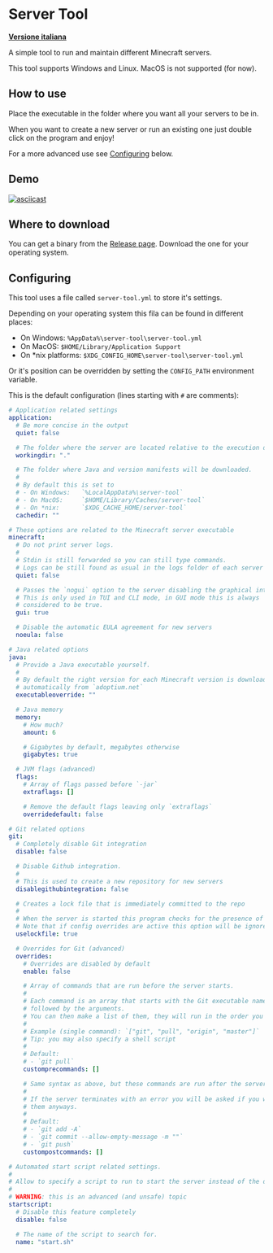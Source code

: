 # Server Tool

[**Versione italiana**](README.it.md)

A simple tool to run and maintain different Minecraft servers.

This tool supports Windows and Linux. MacOS is not supported (for now).

## How to use

Place the executable in the folder
where you want all your servers to be in.

When you want to create a new server
or run an existing one
just double click on the program and enjoy!

For a more advanced use see [Configuring](#configuring) below.

## Demo

[![asciicast](https://asciinema.org/a/459894.svg)](https://asciinema.org/a/459894)

## Where to download

You can get a binary from the [Release page](https://github.com/billy4479/server-tool/releases).
Download the one for your operating system.

## Configuring

This tool uses a file called `server-tool.yml`
to store it's settings.

Depending on your operating system this fila can be found in different places:

- On Windows: `%AppData%\server-tool\server-tool.yml`
- On MacOS: `$HOME/Library/Application Support`
- On \*nix platforms: `$XDG_CONFIG_HOME\server-tool\server-tool.yml`

Or it's position can be overridden by setting the `CONFIG_PATH` environment variable.

This is the default configuration (lines starting with `#` are comments):

```yml
# Application related settings
application:
  # Be more concise in the output
  quiet: false

  # The folder where the server are located relative to the execution directory
  workingdir: "."

  # The folder where Java and version manifests will be downloaded.
  #
  # By default this is set to
  # - On Windows:   `%LocalAppData%\server-tool`
  # - On MacOS:     `$HOME/Library/Caches/server-tool`
  # - On *nix:      `$XDG_CACHE_HOME/server-tool`
  cachedir: ""

# These options are related to the Minecraft server executable
minecraft:
  # Do not print server logs.
  #
  # Stdin is still forwarded so you can still type commands.
  # Logs can be still found as usual in the logs folder of each server
  quiet: false

  # Passes the `nogui` option to the server disabling the graphical interface.
  # This is only used in TUI and CLI mode, in GUI mode this is always 
  # considered to be true.
  gui: true

  # Disable the automatic EULA agreement for new servers
  noeula: false

# Java related options
java:
  # Provide a Java executable yourself.
  #
  # By default the right version for each Minecraft version is downloaded
  # automatically from `adoptium.net`
  executableoverride: ""

  # Java memory
  memory:
    # How much?
    amount: 6

    # Gigabytes by default, megabytes otherwise
    gigabytes: true

  # JVM flags (advanced)
  flags:
    # Array of flags passed before `-jar`
    extraflags: []

    # Remove the default flags leaving only `extraflags`
    overridedefault: false

# Git related options
git:
  # Completely disable Git integration
  disable: false

  # Disable Github integration.
  #
  # This is used to create a new repository for new servers
  disablegithubintegration: false

  # Creates a lock file that is immediately committed to the repo
  #
  # When the server is started this program checks for the presence of a lock file and immediately aborts if it finds one
  # Note that if config overrides are active this option will be ignored
  uselockfile: true

  # Overrides for Git (advanced)
  overrides:
    # Overrides are disabled by default
    enable: false

    # Array of commands that are run before the server starts.
    #
    # Each command is an array that starts with the Git executable name
    # followed by the arguments.
    # You can then make a list of them, they will run in the order you specified.
    #
    # Example (single command): `["git", "pull", "origin", "master"]`
    # Tip: you may also specify a shell script
    #
    # Default:
    # - `git pull`
    customprecommands: []

    # Same syntax as above, but these commands are run after the server is done.
    #
    # If the server terminates with an error you will be asked if you want to run
    # them anyways.
    #
    # Default:
    # - `git add -A`
    # - `git commit --allow-empty-message -m ""`
    # - `git push`
    custompostcommands: []

# Automated start script related settings.
#
# Allow to specify a script to run to start the server instead of the default procedure.
#
# WARNING: this is an advanced (and unsafe) topic
startscript:
  # Disable this feature completely
  disable: false

  # The name of the script to search for.
  name: "start.sh"
```
